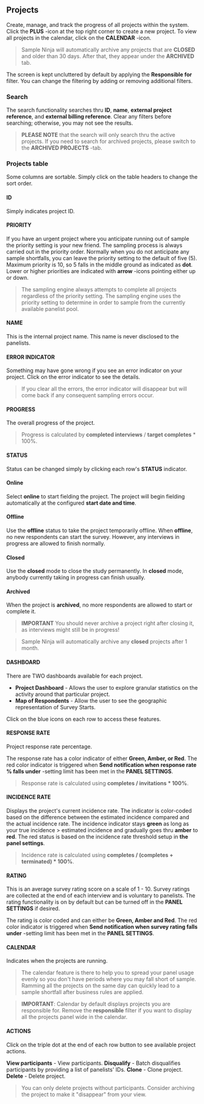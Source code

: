 ## Projects

Create, manage, and track the progress of all projects within the system. Click the **PLUS** -icon at the top right corner to create a new project. To view all projects in the calendar, click on the **CALENDAR** -icon.

> Sample Ninja will automatically archive any projects that are **CLOSED** and older than 30 days. After that, they appear under the **ARCHIVED** tab.

The screen is kept uncluttered by default by applying the **Responsible for** filter. You can change the filtering by adding or removing additional filters.

### Search

The search functionality searches thru **ID**, **name**, **external project reference**, and **external billing reference**. Clear any filters before searching; otherwise, you may not see the results.

> **PLEASE NOTE** that the search will only search thru the active projects. If you need to search for archived projects, please switch to the **ARCHIVED PROJECTS** -tab.

### Projects table

Some columns are sortable. Simply click on the table headers to change the sort order.

#### ID

Simply indicates project ID.

#### PRIORITY

If you have an urgent project where you anticipate running out of sample the priority setting is your new friend. The sampling process is always carried out in the priority order. Normally when you do not anticipate any sample shortfalls, you can leave the priority setting to the default of five (5). Maximum priority is 10, so 5 falls in the middle ground as indicated as **dot**. Lower or higher priorities are indicated with **arrow** -icons pointing either up or down. 

> The sampling engine always attempts to complete all projects regardless of the priority setting. The sampling engine uses the priority setting to determine in order to sample from the currently available panelist pool.

#### NAME
This is the internal project name. This name is never disclosed to the panelists.

#### ERROR INDICATOR
Something may have gone wrong if you see an error indicator on your project. Click on the error indicator to see the details. 

> If you clear all the errors, the error indicator will disappear but will come back if any consequent sampling errors occur.

#### PROGRESS

The overall progress of the project. 

> Progress is calculated by **completed interviews** / **target completes** * 100%.

#### STATUS

Status can be changed simply by clicking each row's **STATUS** indicator.

#### Online
Select **online** to start fielding the project. The project will begin fielding automatically at the configured **start date and time**. 

#### Offline
Use the **offline** status to take the project temporarily offline. When **offline**, no new respondents can start the survey. However, any interviews in progress are allowed to finish normally. 

#### Closed
Use the **closed** mode to close the study permanently. In **closed** mode, anybody currently taking in progress can finish usually. 

#### Archived
When the project is **archived**, no more respondents are allowed to start or complete it.

> **IMPORTANT** You should never archive a project right after closing it, as interviews might still be in progress!

> Sample Ninja will automatically archive any **closed** projects after 1 month. 

#### DASHBOARD

There are TWO dashboards available for each project.

- **Project Dashboard** - Allows the user to explore granular statistics on the activity around that particular project.  
- **Map of Respondents** - Allow the user to see the geographic representation of Survey Starts.  

Click on the blue icons on each row to access these features.

#### RESPONSE RATE

Project response rate percentage.

The response rate has a color indicator of either **Green, Amber, or Red**. The red color indicator is triggered when **Send notification when response rate % falls under** -setting limit has been met in the **PANEL SETTINGS**.

> Response rate is calculated using **completes / invitations * 100%**.

#### INCIDENCE RATE
Displays the project's current incidence rate. The indicator is color-coded based on the difference between the estimated incidence compared and the actual incidence rate. The incidence indicator stays **green** as long as your true incidence > estimated incidence and gradually goes thru **amber** to **red**. The red status is based on the incidence rate threshold setup in **the panel settings**.

> Incidence rate is calculated using **completes / (completes + terminated) * 100%**.

#### RATING

This is an average survey rating score on a scale of 1 - 10. Survey ratings are collected at the end of each interview and is voluntary to panelists. The rating functionality is on by default but can be turned off in the **PANEL SETTINGS** if desired.

The rating is color coded and can either be **Green, Amber and Red**. The red color indicator is triggered when **Send notification when survey rating falls under** -setting limit has been met in the **PANEL SETTINGS**.

#### CALENDAR

Indicates when the projects are running. 

> The calendar feature is there to help you to spread your panel usage evenly so you don't have periods where you may fall short of sample. Ramming all the projects on the same day can quickly lead to a sample shortfall after business rules are applied.

> **IMPORTANT**: Calendar by default displays projects you are responsible for. Remove the **responsible** filter if you want to display all the projects panel wide in the calendar.

#### ACTIONS 

Click on the triple dot at the end of each row button to see available project actions.

**View participants** - View participants.
**Disqualify** - Batch disqualifies participants by providing a list of panelists' IDs.
**Clone** - Clone project.
**Delete** - Delete project.

> You can only delete projects without participants. Consider archiving the project to make it "disappear" from your view.
